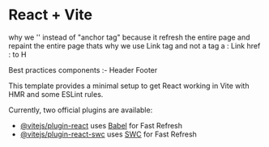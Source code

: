 # React + Vite

<a> why we '<Link></Link>' instead of "anchor tag"</a>
because it refresh the entire page and repaint the entire page thats why we use
Link tag and not a tag
a : Link
href : to H

Best practices
components :-
Header
Footer

This template provides a minimal setup to get React working in Vite with HMR and some ESLint rules.

Currently, two official plugins are available:

- [@vitejs/plugin-react](https://github.com/vitejs/vite-plugin-react/blob/main/packages/plugin-react/README.md) uses [Babel](https://babeljs.io/) for Fast Refresh
- [@vitejs/plugin-react-swc](https://github.com/vitejs/vite-plugin-react-swc) uses [SWC](https://swc.rs/) for Fast Refresh
